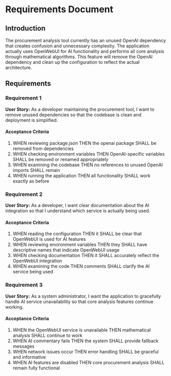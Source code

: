# Requirements Document

## Introduction

The procurement analysis tool currently has an unused OpenAI dependency that creates confusion and unnecessary complexity. The application actually uses OpenWebUI for AI functionality and performs all core analysis through mathematical algorithms. This feature will remove the OpenAI dependency and clean up the configuration to reflect the actual architecture.

## Requirements

### Requirement 1

**User Story:** As a developer maintaining the procurement tool, I want to remove unused dependencies so that the codebase is clean and deployment is simplified.

#### Acceptance Criteria

1. WHEN reviewing package.json THEN the openai package SHALL be removed from dependencies
2. WHEN checking environment variables THEN OpenAI-specific variables SHALL be removed or renamed appropriately
3. WHEN examining the codebase THEN no references to unused OpenAI imports SHALL remain
4. WHEN running the application THEN all functionality SHALL work exactly as before

### Requirement 2

**User Story:** As a developer, I want clear documentation about the AI integration so that I understand which service is actually being used.

#### Acceptance Criteria

1. WHEN reading the configuration THEN it SHALL be clear that OpenWebUI is used for AI features
2. WHEN reviewing environment variables THEN they SHALL have descriptive names that indicate OpenWebUI usage
3. WHEN checking documentation THEN it SHALL accurately reflect the OpenWebUI integration
4. WHEN examining the code THEN comments SHALL clarify the AI service being used

### Requirement 3

**User Story:** As a system administrator, I want the application to gracefully handle AI service unavailability so that core analysis features continue working.

#### Acceptance Criteria

1. WHEN the OpenWebUI service is unavailable THEN mathematical analysis SHALL continue to work
2. WHEN AI commentary fails THEN the system SHALL provide fallback messages
3. WHEN network issues occur THEN error handling SHALL be graceful and informative
4. WHEN AI features are disabled THEN core procurement analysis SHALL remain fully functional